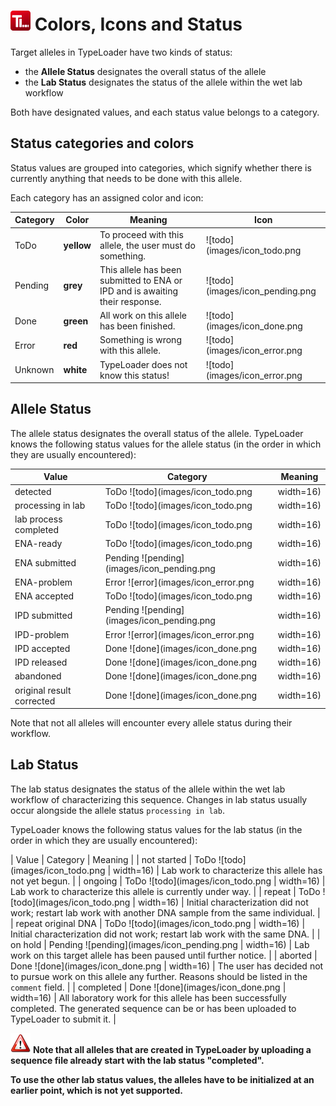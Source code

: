 # ![Icon](images/TypeLoader_32.png)  Colors, Icons and Status

Target alleles in TypeLoader have two kinds of status:

  * the **Allele Status** designates the overall status of the allele
  * the **Lab Status** designates the status of the allele within the wet lab workflow

Both have designated values, and each status value belongs to a category.

##  Status categories and colors 
Status values are grouped into categories, which signify whether there is currently anything that needs to be done with this allele.

Each category has an assigned color and icon:

| Category | Color      | Meaning | Icon|
|----------|------------|---------|-----|
| ToDo     | **yellow** | To proceed with this allele, the user must do something. | ![todo](images/icon_todo.png | width=16) |
| Pending  | **grey**   | This allele has been submitted to ENA or IPD and is awaiting their response. | ![todo](images/icon_pending.png | width=16) |
| Done     | **green**  | All work on this allele has been finished. | ![todo](images/icon_done.png | width=16) |
| Error    | **red**    | Something is wrong with this allele. | ![todo](images/icon_error.png | width=16)|
| Unknown  | **white**  | TypeLoader does not know this status! | ![todo](images/icon_error.png | width=16)|

##  Allele Status 
The allele status designates the overall status of the allele. TypeLoader knows the following status values for the allele status (in the order in which they are usually encountered):

| Value                     | Category | Meaning |
| --- | --- | --- |
| detected                  | ToDo ![todo](images/icon_todo.png | width=16) | A novel allele was detected within the routine workflow and TypeLoader was notified of it;  lab work to characterize it has not yet begun. | 
| processing in lab         | ToDo ![todo](images/icon_todo.png | width=16) | Lab work to characterize the target allele is currently in progress. |
| lab process completed     | ToDo ![todo](images/icon_todo.png | width=16) | Lab work to characterize the target allele has been finished, the sequence can now be uploaded to TypeLoader. |
| ENA-ready                 | ToDo ![todo](images/icon_todo.png | width=16) | The sequence has been uploaded to TypeLoader and an ENA-file has been generated. This can now be submitted to ENA. |
| ENA submitted             | Pending ![pending](images/icon_pending.png | width=16) | The allele has been submitted to ENA and is awaiting their response with an accession number. |
| ENA-problem               | Error ![error](images/icon_error.png | width=16) | The allele was rejcted during ENA submission. Something in its ENA-file must be fixed. Then the allele can be resubmitted. |
| ENA accepted              | ToDo ![todo](images/icon_todo.png | width=16) | The allele has received an ENA accession number and can now be submitted to IPD. |
| IPD submitted             | Pending ![pending](images/icon_pending.png | width=16) | The allele has been submitted to IPD and is awaiting their response with an allele name and HWS number. |
| IPD-problem               | Error ![error](images/icon_error.png | width=16) | The allele was rejected by IPD. Something must be fixed. Then the allele can be resubmitted. |
| IPD accepted              | Done ![done](images/icon_done.png | width=16) | The allele was accepted by IPD and the response-data has been uploaded to TypeLoader. The workflow is now finished. |
| IPD released              | Done ![done](images/icon_done.png | width=16) | The allele has been released as part of an official IPD release. |
| abandoned                 | Done ![done](images/icon_done.png | width=16) | The user has decided not to pursue work on this allele any further. Reasons should be listed in the ``comment`` field. |
| original result corrected | Done ![done](images/icon_done.png | width=16) | The user has decided to correct a previous genotyping. This closes the workflow on this allele. |
Note that not all alleles will encounter every allele status during their workflow.

##  Lab Status 
The lab status designates the status of the allele within the wet lab workflow of characterizing this sequence. Changes in lab status usually occur alongside the allele status ``processing in lab``.

TypeLoader knows the following status values for the lab status (in the order in which they are usually encountered):


| Value               | Category | Meaning |
| not started         | ToDo ![todo](images/icon_todo.png | width=16) | Lab work to characterize this allele has not yet begun. |
| ongoing             | ToDo ![todo](images/icon_todo.png | width=16) | Lab work to characterize this allele is currently under way. |
| repeat              | ToDo ![todo](images/icon_todo.png | width=16) | Initial characterization did not work; restart lab work with another DNA sample from the same individual. |
| repeat original DNA | ToDo ![todo](images/icon_todo.png | width=16) | Initial characterization did not work; restart lab work with the same DNA. |
| on hold             | Pending ![pending](images/icon_pending.png | width=16) | Lab work on this target allele has been paused until further notice. |
| aborted             | Done ![done](images/icon_done.png | width=16) | The user has decided not to pursue work on this allele any further. Reasons should be listed in the ``comment`` field. |
| completed           | Done ![done](images/icon_done.png | width=16) | All laboratory work for this allele has been successfully completed. The generated sequence can be or has been uploaded to TypeLoader to submit it. |

![Pic](images/icon_important.png) **Note that all alleles that are created in TypeLoader by uploading a sequence file already start with the lab status "completed".**

**To use the other lab status values, the alleles have to be initialized at an earlier point, which is not yet supported.**
